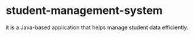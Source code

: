 # student-management-system
it is a Java-based application that helps manage student data efficiently.
